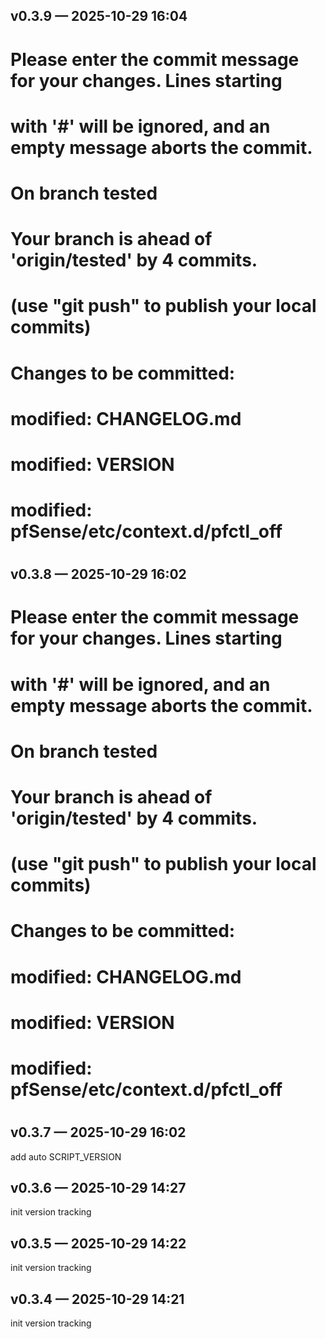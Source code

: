## v0.3.9 — 2025-10-29 16:04

# Please enter the commit message for your changes. Lines starting
# with '#' will be ignored, and an empty message aborts the commit.
#
# On branch tested
# Your branch is ahead of 'origin/tested' by 4 commits.
#   (use "git push" to publish your local commits)
#
# Changes to be committed:
#	modified:   CHANGELOG.md
#	modified:   VERSION
#	modified:   pfSense/etc/context.d/pfctl_off
#

## v0.3.8 — 2025-10-29 16:02

# Please enter the commit message for your changes. Lines starting
# with '#' will be ignored, and an empty message aborts the commit.
#
# On branch tested
# Your branch is ahead of 'origin/tested' by 4 commits.
#   (use "git push" to publish your local commits)
#
# Changes to be committed:
#	modified:   CHANGELOG.md
#	modified:   VERSION
#	modified:   pfSense/etc/context.d/pfctl_off
#

## v0.3.7 — 2025-10-29 16:02
add auto SCRIPT_VERSION

## v0.3.6 — 2025-10-29 14:27
init version tracking

## v0.3.5 — 2025-10-29 14:22
init version tracking

## v0.3.4 — 2025-10-29 14:21
init version tracking


